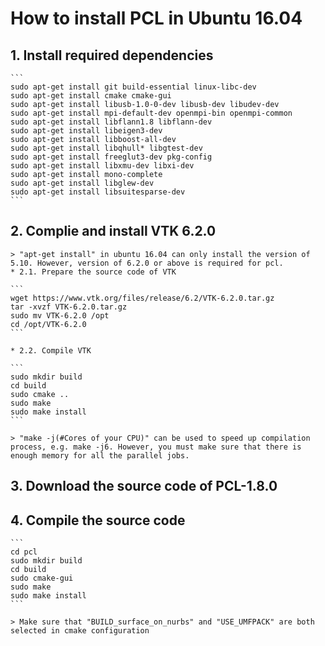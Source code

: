 # How to install PCL in Ubuntu 16.04
## 1. Install required dependencies

	```
	sudo apt-get install git build-essential linux-libc-dev
	sudo apt-get install cmake cmake-gui
	sudo apt-get install libusb-1.0-0-dev libusb-dev libudev-dev
	sudo apt-get install mpi-default-dev openmpi-bin openmpi-common
	sudo apt-get install libflann1.8 libflann-dev
	sudo apt-get install libeigen3-dev
	sudo apt-get install libboost-all-dev
	sudo apt-get install libqhull* libgtest-dev
	sudo apt-get install freeglut3-dev pkg-config
	sudo apt-get install libxmu-dev libxi-dev
	sudo apt-get install mono-complete
	sudo apt-get install libglew-dev
	sudo apt-get install libsuitesparse-dev
	```

## 2. Complie and install VTK 6.2.0

	> "apt-get install" in ubuntu 16.04 can only install the version of 5.10. However, version of 6.2.0 or above is required for pcl.
	* 2.1. Prepare the source code of VTK

	```
	wget https://www.vtk.org/files/release/6.2/VTK-6.2.0.tar.gz
	tar -xvzf VTK-6.2.0.tar.gz
	sudo mv VTK-6.2.0 /opt
	cd /opt/VTK-6.2.0
	```

	* 2.2. Compile VTK

	```
	sudo mkdir build
	cd build
	sudo cmake ..
	sudo make
	sudo make install
	```

	> "make -j(#Cores of your CPU)" can be used to speed up compilation process, e.g. make -j6. However, you must make sure that there is enough memory for all the parallel jobs. 

## 3. Download the source code of PCL-1.8.0

## 4. Compile the source code

	```
	cd pcl
	sudo mkdir build
	cd build
	sudo cmake-gui
	sudo make
	sudo make install
	``` 

	> Make sure that "BUILD_surface_on_nurbs" and "USE_UMFPACK" are both selected in cmake configuration

